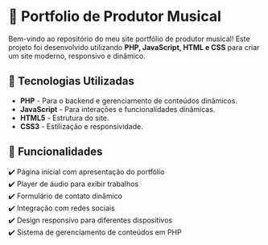 # 🎵 Portfolio de Produtor Musical

Bem-vindo ao repositório do meu site portfólio de produtor musical! Este projeto foi desenvolvido utilizando **PHP, JavaScript, HTML e CSS** para criar um site moderno, responsivo e dinâmico.

## 🚀 Tecnologias Utilizadas

- **PHP** - Para o backend e gerenciamento de conteúdos dinâmicos.
- **JavaScript** - Para interações e funcionalidades dinâmicas.
- **HTML5** - Estrutura do site.
- **CSS3** - Estilização e responsividade.

## 📌 Funcionalidades

✔️ Página inicial com apresentação do portfólio<br>
✔️ Player de áudio para exibir trabalhos<br>
✔️ Formulário de contato dinâmico<br>
✔️ Integração com redes sociais<br>
✔️ Design responsivo para diferentes dispositivos<br>
✔️ Sistema de gerenciamento de conteúdos em PHP



